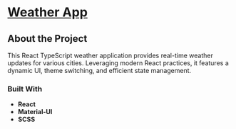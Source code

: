 # [Weather App](https://fluffyclaws.github.io/react-weather-app/)

## About the Project

This React TypeScript weather application provides real-time weather updates for various cities. Leveraging modern React practices, it features a dynamic UI, theme switching, and efficient state management.

### Built With

- **React**
- **Material-UI**
- **SCSS**
